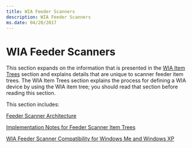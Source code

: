 ```yaml
---
title: WIA Feeder Scanners
description: WIA Feeder Scanners
ms.date: 04/20/2017
---
```


# WIA Feeder Scanners





This section expands on the information that is presented in the [WIA Item Trees](wia-item-trees.md) section and explains details that are unique to scanner feeder item trees. The WIA Item Trees section explains the process for defining a WIA device by using the WIA item tree; you should read that section before reading this section.

This section includes:

[Feeder Scanner Architecture](feeder-scanner-architecture.md)

[Implementation Notes for Feeder Scanner Item Trees](implementing-feeder-scanner-item-trees.md)

[WIA Feeder Scanner Compatibility for Windows Me and Windows XP](wia-feeder-scanner-compatibility-for-windows-xp-and-windows-me.md)

 

 




